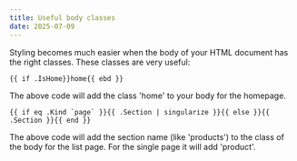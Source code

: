 ```yaml
---
title: Useful body classes
date: 2025-07-09
---
```


Styling becomes much easier when the body of your HTML document has the right classes. These classes are very useful:

```
{{ if .IsHome}}home{{ ebd }}
```

The above code will add the class 'home' to your body for the homepage.

```
{{ if eq .Kind `page` }}{{ .Section | singularize }}{{ else }}{{ .Section }}{{ end }}
```

The above code will add the section name (like 'products') to the class of the body for the list page. For the single page it will add 'product'.